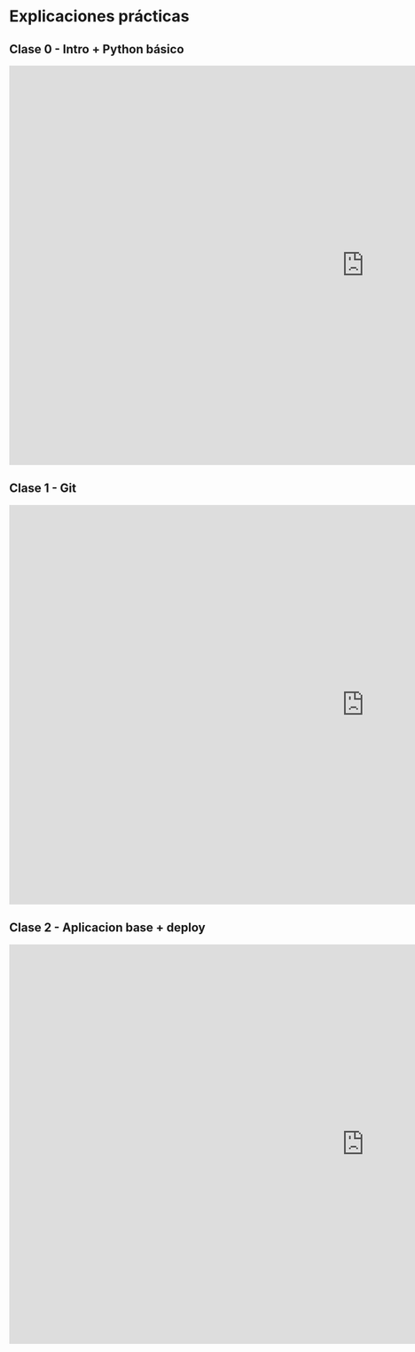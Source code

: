 # Explicaciones prácticas

## Clase 0 - Intro + Python básico

<iframe width="1280" height="720" src="https://www.youtube.com/embed/ycKTMUCqHVs" frameborder="0" allowfullscreen></iframe>

## Clase 1 - Git

<iframe width="1280" height="720" src="https://www.youtube.com/embed/Ir2WiPwJcPA" frameborder="0" allowfullscreen></iframe>

## Clase 2 - Aplicacion base + deploy

<iframe width="1280" height="720" src="https://www.youtube.com/embed/vLPjsM3eckY" frameborder="0" allowfullscreen></iframe>